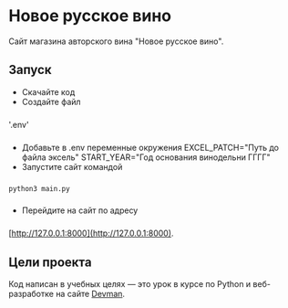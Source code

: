# Новое русское вино

Сайт магазина авторского вина "Новое русское вино".

## Запуск

- Скачайте код
- Создайте файл 
###
'.env'
###
- Добавьте в .env переменные окружения EXCEL_PATCH="Путь до файла эксель"
START_YEAR="Год основания винодельни ГГГГ"
- Запустите сайт командой 
###
`python3 main.py`
###
- Перейдите на сайт по адресу 
###
[http://127.0.0.1:8000](http://127.0.0.1:8000).
###

## Цели проекта

Код написан в учебных целях — это урок в курсе по Python и веб-разработке на сайте [Devman](https://dvmn.org).
